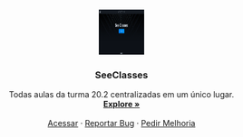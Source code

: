 

<!-- PROJECT LOGO -->
<br />
<p align="center">
  <a href="https://github.com/othneildrew/Best-README-Template">
    <img src="public/images/seeclasses.png" alt="Logo" width="80" height="80">
  </a>

  <h3 align="center">SeeClasses</h3>

  <p align="center">
    Todas aulas da turma 20.2 centralizadas em um único lugar.
    <br />
    <a href="https://google.com"><strong>Explore »</strong></a>
    <br />
    <br />
    <a href="">Acessar</a>
    ·
    <a href="https://issues.com">Reportar Bug</a>
    ·
    <a href="https://issues.com">Pedir Melhoria</a>
  </p>
</p>



